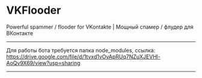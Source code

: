 # VKFlooder
Powerful spammer / flooder for VKontakte | Мощный спамер / флудер для ВКонтакте
____________________________________________________________________________
Для работы бота требуется папка node_modules, ссылка: https://drive.google.com/file/d/1tvxd1vOvApRUq7NZuXJEVHl-AoQv9X69/view?usp=sharing
____________________________________________________________________________
